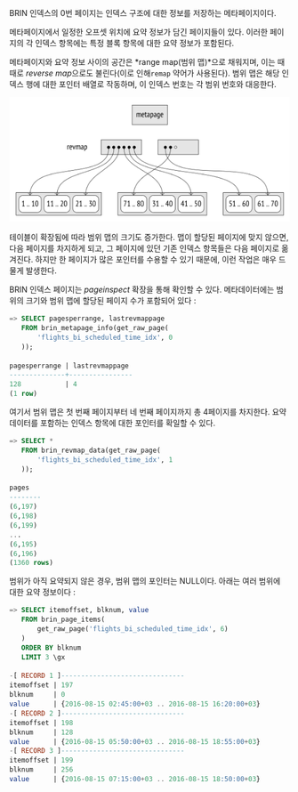 BRIN 인덱스의 0번 페이지는 인덱스 구조에 대한 정보를 저장하는 메타페이지이다.

메타페이지에서 일정한 오프셋 위치에 요약 정보가 담긴 페이지들이 있다.
이러한 페이지의 각 인덱스 항목에는 특정 블록 항목에 대한 요약 정보가 포함된다.

메타페이지와 요약 정보 사이의 공간은 *range map(범위 맵)*으로 채워지며, 이는 때때로  *reverse map*으로도 불린다(이로 인해`remap` 약어가 사용된다).
범위 맵은 해당 인덱스 행에 대한 포인터 배열로 작동하며, 이 인덱스 번호는 각 범위 번호와 대응한다.

![](_static/Pasted%20image%2020241031130912.png)

테이블이 확장됨에 따라 범위 맵의 크기도 증가한다. 맵이 할당된 페이지에 맞지 않으면, 다음 페이지를 차지하게 되고, 그 페이지에 있던 기존 인덱스 항목들은 다음 페이지로 옮겨진다.
하지만 한 페이지가 많은 포인터를 수용할 수 있기 때문에, 이런 작업은 매우 드물게 발생한다.


BRIN 인덱스 페이지는 *pageinspect* 확장을 통해 확인할 수 있다.
메타데이터에는 범위의 크기와 범위 맵에 할당된 페이지 수가 포함되어 있다 :

```sql
=> SELECT pagesperrange, lastrevmappage
   FROM brin_metapage_info(get_raw_page(
       'flights_bi_scheduled_time_idx', 0
   ));

pagesperrange | lastrevmappage
--------------+----------------
128           | 4
(1 row)
```

여기서 범위 맵은 첫 번째 페이지부터 네 번째 페이지까지 총 4페이지를 차지한다. 요약 데이터를 포함하는 인덱스 항목에 대한 포인터를 확일할 수 있다.

```sql
=> SELECT *
   FROM brin_revmap_data(get_raw_page(
       'flights_bi_scheduled_time_idx', 1
   ));

pages
--------
(6,197)
(6,198)
(6,199)
...
(6,195)
(6,196)
(1360 rows)
```

범위가 아직 요약되지 않은 경우, 범위 맵의 포인터는 NULL이다.
아래는 여러 범위에 대한 요약 정보이다 :

```sql
=> SELECT itemoffset, blknum, value
   FROM brin_page_items(
       get_raw_page('flights_bi_scheduled_time_idx', 6)
   )
   ORDER BY blknum
   LIMIT 3 \gx
   
-[ RECORD 1 ]-------------------------------
itemoffset | 197
blknum     | 0
value      | {2016-08-15 02:45:00+03 .. 2016-08-15 16:20:00+03}
-[ RECORD 2 ]-------------------------------
itemoffset | 198
blknum     | 128
value      | {2016-08-15 05:50:00+03 .. 2016-08-15 18:55:00+03}
-[ RECORD 3 ]-------------------------------
itemoffset | 199
blknum     | 256
value      | {2016-08-15 07:15:00+03 .. 2016-08-15 18:50:00+03}
```
